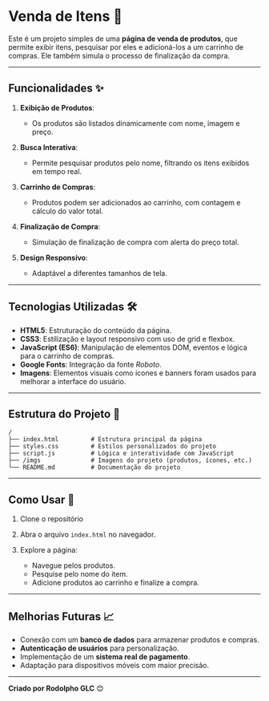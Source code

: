 # Venda de Itens 🛒

Este é um projeto simples de uma **página de venda de produtos**, que permite exibir itens, pesquisar por eles e adicioná-los a um carrinho de compras. Ele também simula o processo de finalização da compra.

---

## Funcionalidades ✨

1. **Exibição de Produtos**:
   - Os produtos são listados dinamicamente com nome, imagem e preço.

2. **Busca Interativa**:
   - Permite pesquisar produtos pelo nome, filtrando os itens exibidos em tempo real.

3. **Carrinho de Compras**:
   - Produtos podem ser adicionados ao carrinho, com contagem e cálculo do valor total.

4. **Finalização de Compra**:
   - Simulação de finalização de compra com alerta do preço total.

5. **Design Responsivo**:
   - Adaptável a diferentes tamanhos de tela.

---

## Tecnologias Utilizadas 🛠️

- **HTML5**: Estruturação do conteúdo da página.
- **CSS3**: Estilização e layout responsivo com uso de grid e flexbox.
- **JavaScript (ES6)**: Manipulação de elementos DOM, eventos e lógica para o carrinho de compras.
- **Google Fonts**: Integração da fonte *Roboto*.
- **Imagens**: Elementos visuais como ícones e banners foram usados para melhorar a interface do usuário.

---

## Estrutura do Projeto 📂

```plaintext
/
├── index.html         # Estrutura principal da página
├── styles.css         # Estilos personalizados do projeto
├── script.js          # Lógica e interatividade com JavaScript
├── /imgs              # Imagens do projeto (produtos, ícones, etc.)
└── README.md          # Documentação do projeto
```

---

## Como Usar 🚀

1. Clone o repositório

2. Abra o arquivo `index.html` no navegador.

3. Explore a página:
   - Navegue pelos produtos.
   - Pesquise pelo nome do item.
   - Adicione produtos ao carrinho e finalize a compra.

---

## Melhorias Futuras 📈

- Conexão com um **banco de dados** para armazenar produtos e compras.
- **Autenticação de usuários** para personalização.
- Implementação de um **sistema real de pagamento**.
- Adaptação para dispositivos móveis com maior precisão.

---

**Criado por Rodolpho GLC** 😊